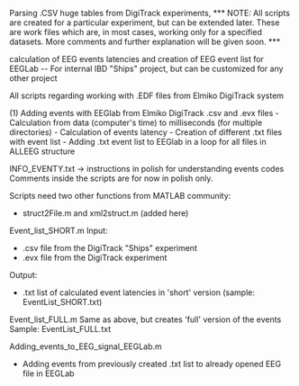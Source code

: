 Parsing .CSV huge tables from DigiTrack experiments,
*** NOTE: All scripts are created for a particular experiment, but can be extended later. These are work files which are, in most cases, working only for a specified datasets. More comments and further explanation will be given soon. ***

calculation of EEG events latencies and creation of EEG event list for EEGLab
-- For internal IBD "Ships" project, but can be customized for any other project

All scripts regarding working with .EDF files from Elmiko DigiTrack system

(1) Adding events with EEGlab from Elmiko DigiTrack .csv and .evx files
	- Calculation from data (computer's time) to milliseconds (for multiple directories)
	- Calculation of events latency
	- Creation of different .txt files with event list
	- Adding .txt event list to EEGlab in a loop for all files in ALLEEG structure

INFO_EVENTY.txt -> instructions in polish for understanding events codes
Comments inside the scripts are for now in polish only.

Scripts need two other functions from MATLAB community:
- struct2File.m and xml2struct.m (added here)

Event_list_SHORT.m
Input:
- .csv file from the DigiTrack "Ships" experiment
- .evx file from the DigiTrack experiment 

Output:
- .txt list of calculated event latencies in 'short' version (sample: EventList_SHORT.txt)


Event_list_FULL.m
Same as above, but creates 'full' version of the events
Sample: EventList_FULL.txt


Adding_events_to_EEG_signal_EEGLab.m
- Adding events from previously created .txt list to already opened EEG file in EEGLab